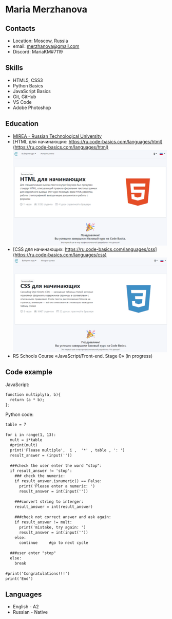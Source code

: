 # Maria Merzhanova

## Contacts

- Location: Moscow, Russia
- email: merzhanova@gmail.com
- Discord: MariaKM#7119

## Skills

- HTML5, CSS3
- Python Basics
- JavaScript Basics
- Git, GitHub
- VS Code
- Adobe Photoshop

## Education

- [MIREA - Russian Technological University](https://english.mirea.ru/)
- [HTML для начинающих: https://ru.code-basics.com/languages/html](https://ru.code-basics.com/languages/html)
  ![HTML для начинающих](img/HTML-course-complete-Screenshot.png)
- [CSS для начинающих: https://ru.code-basics.com/languages/css](https://ru.code-basics.com/languages/css)
  ![CSS для начинающих](img/CSS-course-complete-Screenshot.png)
- RS Schools Course «JavaScript/Front-end. Stage 0» (in progress)

## Code example

JavaScript:

```
function multiply(a, b){
  return (a * b);
};
```

Python code:

```
table = 7

for i in range(1, 13):
  mult = i*table
  #print(mult)
  print('Please multiple',  i ,  '*' , table , ': ')
  result_answer = (input(''))

  ###check the user enter the word "stop":
  if result_answer != 'stop':
    ### check the numeric:
    if result_answer.isnumeric() == False:
      print('Please enter a numeric: ')
      result_answer = int(input(''))

    ###convert string to interger:
    result_answer = int(result_answer)

    ###check not correct answer and ask again:
    if result_answer != mult:
      print('mistake, try again: ')
      result_answer = int(input(''))
    else:
      continue     #go to next cycle

  ###user enter "stop"
  else:
    break

#print('Congratulations!!!')
print('End')
```

## Languages

- English - A2
- Russian - Native
